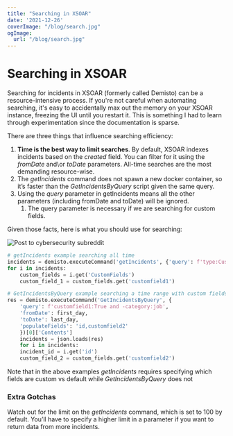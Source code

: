 ```yaml
---
title: "Searching in XSOAR"
date: '2021-12-26'
coverImage: "/blog/search.jpg"
ogImage:
  url: "/blog/search.jpg"
---
```


# Searching in XSOAR

Searching for incidents in XSOAR (formerly called Demisto) can be a resource-intensive process. If you're not careful when automating searching, it's easy to accidentally max out the memory on your XSOAR instance, freezing the UI until you restart it. This is something I had to learn through experimentation since the documentation is sparse.

There are three things that influence searching efficiency:

1. **Time is the best way to limit searches**. By default, XSOAR indexes incidents based on the *created* field. You can filter for it using the *fromDate* and\or *toDate* parameters. All-time searches are the most demanding resource-wise.
2. The *getIncidents* command does not spawn a new docker container, so it’s faster than the *GetIncidentsByQuery* script given the same query.
3. Using the *query* parameter in getIncidents means all the other parameters (including fromDate and toDate) will be ignored.
    1. The query parameter is necessary if we are searching for custom fields.

Given those facts, here is what you should use for searching:

![Post to cybersecurity subreddit](/blog/search2.png)

```python
# getIncidents example searching all time
incidents = demisto.executeCommand('getIncidents', {'query': f'type:CustomIncidentType and status:Active'})[0]['Contents']['data']
for i in incidents:
    custom_fields = i.get('CustomFields')
    custom_field_1 = custom_fields.get('customfield1')

# GetIncidentsByQuery example searching a time range with custom fields
res = demisto.executeCommand('GetIncidentsByQuery', {
    'query': f'customfield1:True and -category:job',
    'fromDate': first_day,
    'toDate': last_day,
    'populateFields': 'id,customfield2'
    })[0]['Contents']
    incidents = json.loads(res)
    for i in incidents:
    incident_id = i.get('id')
    custom_field_2 = custom_fields.get('customfield2')
```

Note that in the above examples *getIncidents* requires specifying which fields are custom vs default while *GetIncidentsByQuery* does not

### Extra Gotchas

Watch out for the limit on the *getIncidents* command, which is set to 100 by default. You’ll have to specify a higher limit in a parameter if you want to return data from more incidents.